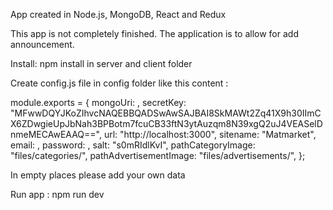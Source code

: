 App created in Node.js, MongoDB, React and Redux

This app is not completely finished. The application is to allow for add announcement.

Install:
npm install in server and client folder

Create config.js file in config folder like this content :

module.exports = {
mongoUri: ,
secretKey:
"MFwwDQYJKoZIhvcNAQEBBQADSwAwSAJBAI8SkMAWt2Zq41X9h30IImCX6ZDwgieUpJbNah3BPBotm7fcuCB33ftN3ytAuzqm8N39xgQ2uJ4VEASelDnmeMECAwEAAQ==",
url: "http://localhost:3000",
sitename: "Matmarket",
email: ,
password: ,
salt: "s0mRIdlKvI",
pathCategoryImage: "files/categories/",
pathAdvertisementImage: "files/advertisements/",
};

In empty places please add your own data

Run app :
npm run dev
